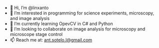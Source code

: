- 👋 Hi, I’m @linxanto
- 👀 I’m interested in programming for science experiments, microscopy, and image analysis
- 🌱 I’m currently learning OpevCV in C# and Python
- 💞️ I’m looking to collaborate on image analysis for microscopy and microscope stage control
- 📫 Reach me at: ant.sotelo.l@gmail.com

<!---
linxanto/linxanto is a ✨ special ✨ repository because its `README.md` (this file) appears on your GitHub profile.
You can click the Preview link to take a look at your changes.
--->
